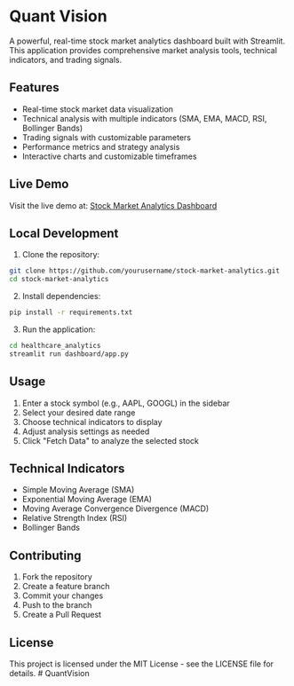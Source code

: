 # Quant Vision

A powerful, real-time stock market analytics dashboard built with Streamlit. This application provides comprehensive market analysis tools, technical indicators, and trading signals.

## Features

- Real-time stock market data visualization
- Technical analysis with multiple indicators (SMA, EMA, MACD, RSI, Bollinger Bands)
- Trading signals with customizable parameters
- Performance metrics and strategy analysis
- Interactive charts and customizable timeframes

## Live Demo

Visit the live demo at: [Stock Market Analytics Dashboard](https://stock-market-analytics.streamlit.app)

## Local Development

1. Clone the repository:
```bash
git clone https://github.com/yourusername/stock-market-analytics.git
cd stock-market-analytics
```

2. Install dependencies:
```bash
pip install -r requirements.txt
```

3. Run the application:
```bash
cd healthcare_analytics
streamlit run dashboard/app.py
```

## Usage

1. Enter a stock symbol (e.g., AAPL, GOOGL) in the sidebar
2. Select your desired date range
3. Choose technical indicators to display
4. Adjust analysis settings as needed
5. Click "Fetch Data" to analyze the selected stock

## Technical Indicators

- Simple Moving Average (SMA)
- Exponential Moving Average (EMA)
- Moving Average Convergence Divergence (MACD)
- Relative Strength Index (RSI)
- Bollinger Bands

## Contributing

1. Fork the repository
2. Create a feature branch
3. Commit your changes
4. Push to the branch
5. Create a Pull Request

## License

This project is licensed under the MIT License - see the LICENSE file for details. # QuantVision
